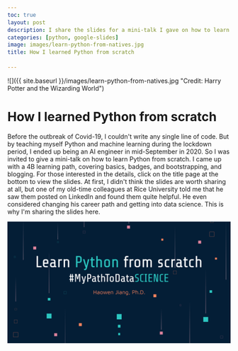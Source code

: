 ```yaml
---
toc: true
layout: post
description: I share the slides for a mini-talk I gave on how to learn Python from scratch.  
categories: [python, google-slides]
image: images/learn-python-from-natives.jpg
title: How I learned Python from scratch

---
```

![]({{ site.baseurl }}/images/learn-python-from-natives.jpg "Credit: Harry Potter and the Wizarding World")

# How I learned Python from scratch

Before the outbreak of Covid-19, I couldn't write any single line of code. But by teaching myself Python and machine learning during the lockdown period, I ended up being an AI engineer in mid-September in 2020. So I was invited to give a mini-talk on how to learn Python from scratch. I came up with a 4B learning path, covering basics, badges, and bootstrapping, and blogging. For those interested in the details, click on the title page at the bottom to view the slides. At first, I didn't think the slides are worth sharing at all, but one of my old-time colleagues at Rice University told me that he saw them posted on LinkedIn and found them quite helpful. He even considered changing his career path and getting into data science. This is why I'm sharing the slides here. 

[![slides](images/learn-python-from-scratch.png)](https://howard-haowen.github.io/blog.ai/pdf/Learn-Python-from-scratch.pdf)
